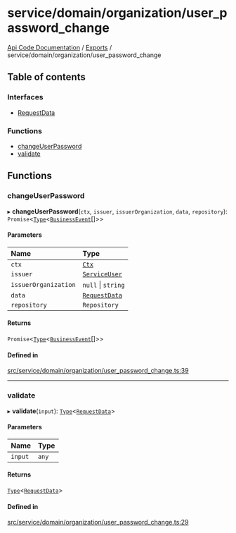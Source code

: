 # service/domain/organization/user\_password\_change
 
[Api Code Documentation](../README.md) / [Exports](../modules.md) / service/domain/organization/user\_password\_change

## Table of contents

### Interfaces

- [RequestData](../interfaces/service_domain_organization_user_password_change.RequestData.md)

### Functions

- [changeUserPassword](service_domain_organization_user_password_change.md#changeuserpassword)
- [validate](service_domain_organization_user_password_change.md#validate)

## Functions

### changeUserPassword

▸ **changeUserPassword**(`ctx`, `issuer`, `issuerOrganization`, `data`, `repository`): `Promise`\<[`Type`](result.md#type)\<[`BusinessEvent`](service_domain_business_event.md#businessevent)[]\>\>

#### Parameters

| Name | Type |
| :------ | :------ |
| `ctx` | [`Ctx`](../interfaces/lib_ctx.Ctx.md) |
| `issuer` | [`ServiceUser`](../interfaces/service_domain_organization_service_user.ServiceUser.md) |
| `issuerOrganization` | ``null`` \| `string` |
| `data` | [`RequestData`](../interfaces/service_domain_organization_user_password_change.RequestData.md) |
| `repository` | `Repository` |

#### Returns

`Promise`\<[`Type`](result.md#type)\<[`BusinessEvent`](service_domain_business_event.md#businessevent)[]\>\>

#### Defined in

[src/service/domain/organization/user_password_change.ts:39](https://github.com/openkfw/TruBudget/blob/90402cb/api/src/service/domain/organization/user_password_change.ts#L39)

___

### validate

▸ **validate**(`input`): [`Type`](result.md#type)\<[`RequestData`](../interfaces/service_domain_organization_user_password_change.RequestData.md)\>

#### Parameters

| Name | Type |
| :------ | :------ |
| `input` | `any` |

#### Returns

[`Type`](result.md#type)\<[`RequestData`](../interfaces/service_domain_organization_user_password_change.RequestData.md)\>

#### Defined in

[src/service/domain/organization/user_password_change.ts:29](https://github.com/openkfw/TruBudget/blob/90402cb/api/src/service/domain/organization/user_password_change.ts#L29)
